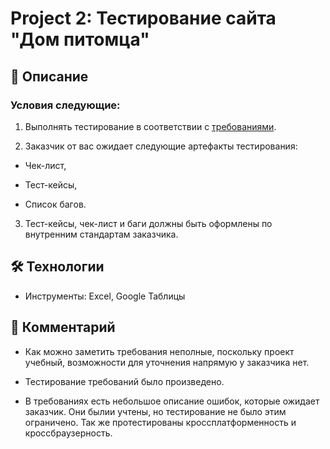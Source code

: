 # Project 2: Тестирование сайта "Дом питомца"

## 📌 Описание
### Условия следующие:
1. Выполнять тестирование в соответствии с [требованиями](https://github.com/Makkitta/Makkitta/blob/main/dom-pitomca-tests/requirements/requirements.md).

2. Заказчик от вас ожидает следующие артефакты тестирования:

- Чек-лист,

- Тест-кейсы,

- Список багов.

3. Тест-кейсы, чек-лист и баги должны быть оформлены по внутренним стандартам заказчика.

## 🛠 Технологии

- Инструменты: Excel, Google Таблицы

## 📌 Комментарий

- Как можно заметить требования неполные, поскольку проект учебный, возможности для уточнения напрямую у заказчика нет. 

- Тестирование требований было произведено.

- В требованиях есть небольшое описание ошибок, которые ожидает заказчик. Они былии учтены, но тестирование не было этим ограничено. Так же протестированы кроссплатформенность и кроссбраузерность.
